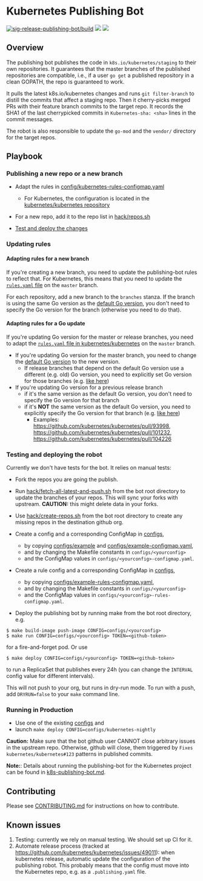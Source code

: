 # Kubernetes Publishing Bot

[![sig-release-publishing-bot/build](https://testgrid.k8s.io/q/summary/sig-release-publishing-bot/build/tests_status?style=svg)](https://testgrid.k8s.io/sig-release-publishing-bot#build)
[![](https://img.shields.io/uptimerobot/status/m779759348-04b1f4fd3bb5ce4a810670d2.svg?label=bot)](https://stats.uptimerobot.com/wm4Dyt8kY)
[![](https://img.shields.io/uptimerobot/status/m779759340-0a6b2cb6fee352e75f58ba16.svg?label=last%20publishing%20run)](https://github.com/kubernetes/kubernetes/issues/56876)

## Overview

The publishing bot publishes the code in `k8s.io/kubernetes/staging` to their own repositories. It guarantees that the master branches of the published repositories are compatible, i.e., if a user `go get` a published repository in a clean GOPATH, the repo is guaranteed to work.

It pulls the latest k8s.io/kubernetes changes and runs `git filter-branch` to distill the commits that affect a staging repo. Then it cherry-picks merged PRs with their feature branch commits to the target repo. It records the SHA1 of the last cherrypicked commits in `Kubernetes-sha: <sha>` lines in the commit messages.

The robot is also responsible to update the `go-mod` and the `vendor/` directory for the target repos.

## Playbook

### Publishing a new repo or a new branch

* Adapt the rules in [config/kubernetes-rules-configmap.yaml](configs/kubernetes-rules-configmap.yaml)
  * For Kubernetes, the configuration is located in the [kubernetes/kubernetes repository](https://github.com/kubernetes/kubernetes/blob/master/staging/publishing/rules.yaml)

* For a new repo, add it to the repo list in [hack/repos.sh](hack/repos.sh)

* [Test and deploy the changes](#testing-and-deploying-the-robot)

### Updating rules

#### Adapting rules for a new branch

If you're creating a new branch, you need to update the publishing-bot rules to reflect that. For Kubernetes, this means that you need to update the [`rules.yaml` file](https://github.com/kubernetes/kubernetes/blob/master/staging/publishing/rules.yaml) on the `master` branch.

For each repository, add a new branch to the `branches` stanza. If the branch is using the same Go version as the [default Go version](https://github.com/kubernetes/kubernetes/blob/489fb9bee3f626b3eeb120a5af89ad8c2b2f1c20/staging/publishing/rules.yaml#L10), you don't need to specify the Go version for the branch (otherwise you need to do that).

#### Adapting rules for a Go update

If you're updating Go version for the master or release branches, you need to adapt the [`rules.yaml` file in kubernetes/kubernetes](https://github.com/kubernetes/kubernetes/blob/master/staging/publishing/rules.yaml) on the `master` branch.

* If you're updating Go version for the master branch, you need to change the [default Go version](https://github.com/kubernetes/kubernetes/blob/489fb9bee3f626b3eeb120a5af89ad8c2b2f1c20/staging/publishing/rules.yaml#L10) to the new version.
  * If release branches that depend on the default Go version use a different (e.g. old) Go version, you need to explicitly set Go version for those branches (e.g. [like here](https://github.com/kubernetes/kubernetes/blob/489fb9bee3f626b3eeb120a5af89ad8c2b2f1c20/staging/publishing/rules.yaml#L37))
* If you're updating Go version for a previous release branch
  * if it's the same version as the default Go version, you don't need to specify the Go version for that branch
  * if it's **NOT** the same version as the default Go version, you need to explicitly specify the Go version for that branch (e.g. [like here](https://github.com/kubernetes/kubernetes/blob/489fb9bee3f626b3eeb120a5af89ad8c2b2f1c20/staging/publishing/rules.yaml#L37))
    * Examples: https://github.com/kubernetes/kubernetes/pull/93998, https://github.com/kubernetes/kubernetes/pull/101232, https://github.com/kubernetes/kubernetes/pull/104226

### Testing and deploying the robot

Currently we don't have tests for the bot. It relies on manual tests:

* Fork the repos you are going the publish.
* Run [hack/fetch-all-latest-and-push.sh](hack/fetch-all-latest-and-push.sh) from the bot root directory to update the branches of your repos. This will sync your forks with upstream. **CAUTION:** this might delete data in your forks.
* Use [hack/create-repos.sh](hack/create-repos.sh) from the bot root directory to create any missing repos in the destination github org.

* Create a config and a corresponding ConfigMap in [configs](configs),
  - by copying [configs/example](configs/example) and [configs/example-configmap.yaml](configs/example-configmap.yaml),
  - and by changing the Makefile constants in `configs/<yourconfig>`
  - and the ConfigMap values in  `configs/<yourconfig>-configmap.yaml`.

* Create a rule config and a corresponding ConfigMap in [configs](configs),
  - by copying [configs/example-rules-configmap.yaml](configs/example-rules-configmap.yaml),
  - and by changing the Makefile constants in `configs/<yourconfig>`
  - and the ConfigMap values in  `configs/<yourconfig>-rules-configmap.yaml`.

* Deploy the publishing bot by running make from the bot root directory, e.g.

```shell
$ make build-image push-image CONFIG=configs/<yourconfig>
$ make run CONFIG=configs/<yourconfig> TOKEN=<github-token>
```

  for a fire-and-forget pod. Or use

```shell
$ make deploy CONFIG=configs/<yourconfig> TOKEN=<github-token>
```

  to run a ReplicaSet that publishes every 24h (you can change the `INTERVAL` config value for different intervals).

This will not push to your org, but runs in dry-run mode. To run with a push, add `DRYRUN=false` to your `make` command line.

### Running in Production

* Use one of the existing [configs](configs) and
* launch `make deploy CONFIG=configs/kubernetes-nightly`

**Caution:** Make sure that the bot github user CANNOT close arbitrary issues in the upstream repo. Otherwise, github will close, them triggered by `Fixes kubernetes/kubernetes#123` patterns in published commits.

**Note:**: Details about running the publishing-bot for the Kubernetes project can be found in [k8s-publishing-bot.md](k8s-publishing-bot.md).

## Contributing

Please see [CONTRIBUTING.md](CONTRIBUTING.md) for instructions on how to contribute.

## Known issues

1. Testing: currently we rely on manual testing. We should set up CI for it.
2. Automate release process (tracked at https://github.com/kubernetes/kubernetes/issues/49011): when kubernetes release, automatic update the configuration of the publishing robot. This probably means that the config must move into the Kubernetes repo, e.g. as a `.publishing.yaml` file.
